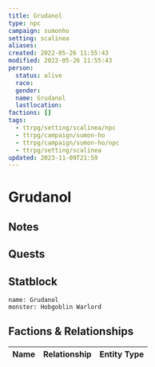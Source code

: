 ```yaml
---
title: Grudanol
type: npc
campaign: sumonho
setting: scalinea
aliases: 
created: 2022-05-26 11:55:43
modified: 2022-05-26 11:55:43
person:
  status: alive
  race: 
  gender: 
  name: Grudanol
  lastlocation: 
factions: []
tags:
  - ttrpg/setting/scalinea/npc
  - ttrpg/campaign/sumon-ho
  - ttrpg/campaign/sumon-ho/npc
  - ttrpg/setting/scalinea
updated: 2023-11-09T21:59
---
```


# Grudanol

## Notes


## Quests


## Statblock

```statblock
name: Grudanol
monster: Hobgoblin Warlord
```


## Factions & Relationships
| Name | Relationship | Entity Type |
| ---- |:------------:| ----------- |
